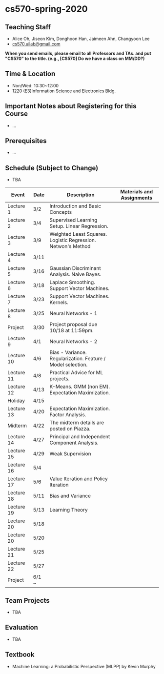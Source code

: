 # cs570-spring-2020

## Teaching Staff

- Alice Oh, Jiseon Kim, Donghoon Han, Jaimeen Ahn, Changyoon Lee
- cs570.uilab@gmail.com

**When you send emails, please email to all Professors and TAs. and put "CS570" to the title. (e.g., [CS570] Do we have a class on MM/DD?)**

## Time & Location
- Non/Wed: 10:30~12:00
- 1220 (E3)Information Science and Electronics Bldg.

## Important Notes about Registering for this Course

- ...

## Prerequisites  

- ...
## Schedule (Subject to Change)

- TBA

| Event      | Date  | Description                                                  | Materials and Assignments |
|------------|-------|--------------------------------------------------------------|---------------------------|
| Lecture 1  | 3/2   | Introduction and Basic Concepts                              |                           |
| Lecture 2  | 3/4   | Supervised Learning Setup. Linear Regression.                |                           |
| Lecture 3  | 3/9   | Weighted Least Squares. Logistic Regression. Netwon's Method |                           |
| Lecture 4  | 3/11  |                                                              |                           |
| Lecture 5  | 3/16  | Gaussian Discriminant Analysis. Naive Bayes.                 |                           |
| Lecture 6  | 3/18  | Laplace Smoothing. Support Vector Machines.                  |                           |
| Lecture 7  | 3/23  | Support Vector Machines. Kernels.                            |                           |
| Lecture 8  | 3/25  | Neural Networks - 1                                          |                           |
| Project    | 3/30  | Project proposal due 10/18 at 11:59pm.                       |                           |
| Lecture 9  | 4/1   | Neural Networks - 2                                          |                           |
| Lecture 10 | 4/6   | Bias - Variance. Regularization. Feature / Model selection.  |                           |
| Lecture 11 | 4/8   | Practical Advice for ML projects.                            |                           |
| Lecture 12 | 4/13  | K-Means. GMM (non EM). Expectation Maximization.             |                           |
| Holiday    | 4/15  |                                                              |                           |
| Lecture 13 | 4/20  | Expectation Maximization. Factor Analysis.                   |                           |
| Midterm    | 4/22  | The midterm details are posted on Piazza.                    |                           |
| Lecture 14 | 4/27  | Principal and Independent Component Analysis.                |                           |
| Lecture 15 | 4/29  | Weak Supervision                                             |                           |
| Lecture 16 | 5/4   |                                                              |                           |
| Lecture 17 | 5/6   | Value Iteration and Policy Iteration                         |                           |
| Lecture 18 | 5/11  | Bias and Variance                                            |                           |
| Lecture 19 | 5/13  | Learning Theory                                              |                           |
| Lecture 20 | 5/18  |                                                              |                           |
| Lecture 20 | 5/20  |                                                              |                           |
| Lecture 21 | 5/25  |                                                              |                           |
| Lecture 22 | 5/27  |                                                              |                           |
| Project    | 6/1 ~ |                                                              |                           |


## Team Projects

- TBA

## Evaluation

- TBA

## Textbook

- Machine Learning: a Probabilistic Perspective (MLPP) by Kevin Murphy

